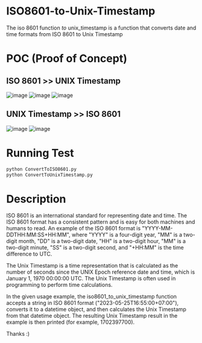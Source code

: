 # ISO8601-to-Unix-Timestamp
The iso 8601 function _to_ unix_timestamp is a function that converts date and time formats from ISO 8601 to Unix Timestamp

# POC (Proof of Concept)
## ISO 8601 >> UNIX Timestamp
![image](https://github.com/isthofa-source/ISO8601-to-Unix-Timestamp/assets/75401288/4f860ff5-4c66-4c25-9ac9-527a9f0de705)
![image](https://github.com/isthofa-source/ISO8601-to-Unix-Timestamp/assets/75401288/f7c3fb1b-d400-462d-9a95-35f266ed150a)
![image](https://github.com/isthofa-source/ISO8601-to-Unix-Timestamp/assets/75401288/5f7a6df3-68f0-4a5d-8ce2-5c294aa8afcf)

## UNIX Timestamp >> ISO 8601
![image](https://github.com/isthofa-source/ISO8601-to-Unix-Timestamp/assets/75401288/9d84efb3-876a-480c-8748-aa62a9f6d01f)
![image](https://github.com/isthofa-source/ISO8601-to-Unix-Timestamp/assets/75401288/8d3035d7-97fe-4e9d-8630-67ccea136cf9)

# Running Test
```py
python ConvertToISO8601.py
python ConvertToUnixTimestamp.py
```

# Description
ISO 8601 is an international standard for representing date and time. The ISO 8601 format has a consistent pattern and is easy for both machines and humans to read. An example of the ISO 8601 format is "YYYY-MM-DDTHH:MM:SS+HH:MM", where "YYYY" is a four-digit year, "MM" is a two-digit month, "DD" is a two-digit date, "HH" is a two-digit hour, "MM" is a two-digit minute, "SS" is a two-digit second, and "+HH:MM" is the time difference to UTC.

The Unix Timestamp is a time representation that is calculated as the number of seconds since the UNIX Epoch reference date and time, which is January 1, 1970 00:00:00 UTC. The Unix Timestamp is often used in programming to perform time calculations.

In the given usage example, the iso8601_to_unix_timestamp function accepts a string in ISO 8601 format ("2023-05-25T16:55:00+07:00"), converts it to a datetime object, and then calculates the Unix Timestamp from that datetime object. The resulting Unix Timestamp result in the example is then printed (for example, 1702397700).

Thanks :)
